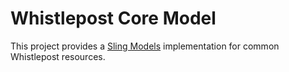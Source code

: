 [Sling Models]: https://sling.apache.org/documentation/bundles/models.html

# Whistlepost Core Model

This project provides a [Sling Models] implementation for common Whistlepost resources.
